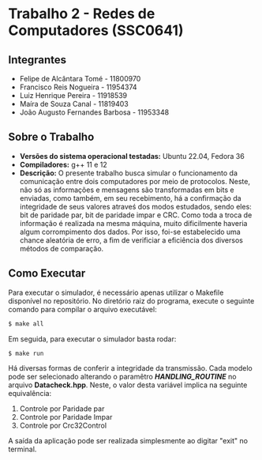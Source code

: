 # Trabalho 2 - Redes de Computadores (SSC0641)

## Integrantes

- Felipe de Alcântara Tomé - 11800970 
- Francisco Reis Nogueira - 11954374
- Luiz Henrique Pereira - 11918539
- Maíra de Souza Canal - 11819403
- João Augusto Fernandes Barbosa - 11953348

## Sobre o Trabalho
- **Versões do sistema operacional testadas:** Ubuntu 22.04, Fedora 36
- **Compiladores:** g++ 11 e 12
- **Descrição:**
    O presente trabalho busca simular o funcionamento da comunicação entre dois computadores por meio de protocolos. Neste, não só as informações e mensagens são transformadas em bits e enviadas, como também, em seu recebimento, há a confirmação da integridade de seus valores atraveś dos modos estudados, sendo eles: bit de paridade par, bit de paridade impar e CRC.
    Como toda a troca de informação é realizada na mesma máquina, muito dificilmente haveria algum corrompimento dos dados. Por isso, foi-se estabelecido uma chance aleatória de erro, a fim de verificiar a eficiência dos diversos métodos de comparação.
    
## Como Executar

Para executar o simulador, é necessário apenas utilizar o Makefile disponível
no repositório. No diretório raiz do programa, execute o seguinte comando para
compilar o arquivo executável:

```bash
$ make all
```

Em seguida, para executar o simulador basta rodar:

```bash
$ make run
```
Há diversas formas de conferir a integridade da transmissão. Cada modelo pode ser selecionado alterando o paramêtro **_HANDLING_ROUTINE_** no arquivo **Datacheck.hpp**. Neste, o valor desta variável implica na seguinte equivalência:
1. Controle por Paridade par
2. Controle por Paridade Impar 
3. Controle por Crc32Control

A saída da aplicação pode ser realizada simplesmente ao digitar "exit" no terminal.
